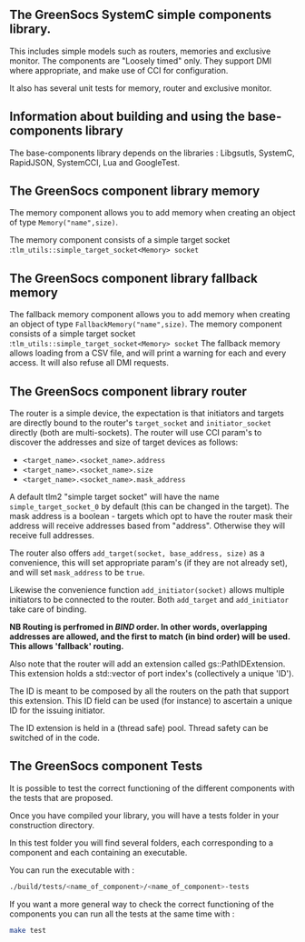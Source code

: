 
[//]: # (SECTION 0)
## The GreenSocs SystemC simple components library.

This includes simple models such as routers, memories and exclusive monitor. The components are "Loosely timed" only. They support DMI where appropriate, and make use of CCI for configuration.

It also has several unit tests for memory, router and exclusive monitor.

[//]: # (SECTION 10)
## Information about building and using the base-components library
The base-components library depends on the libraries : Libgsutls, SystemC, RapidJSON, SystemCCI, Lua and GoogleTest.

[//]: # (SECTION 50)
## The GreenSocs component library memory
The memory component allows you to add memory when creating an object of type `Memory("name",size)`.

The memory component consists of a simple target socket :`tlm_utils::simple_target_socket<Memory> socket`

## The GreenSocs component library fallback memory
The fallback memory component allows you to add memory when creating an object of type `FallbackMemory("name",size)`.
The memory component consists of a simple target socket :`tlm_utils::simple_target_socket<Memory> socket`
The fallback memory allows loading from a CSV file, and will print a warning for each and every access. It will also refuse all DMI requests.

## The GreenSocs component library router
The  router is a simple device, the expectation is that initiators and targets are directly bound to the router's `target_socket` and `initiator_socket` directly (both are multi-sockets).
The router will use CCI param's to discover the addresses and size of target devices as follows:
 * `<target_name>.<socket_name>.address`
 * `<target_name>.<socket_name>.size`
 * `<target_name>.<socket_name>.mask_address`

A default tlm2 "simple target socket" will have the name `simple_target_socket_0` by default (this can be changed in the target).
The mask address is a boolean - targets which opt to have the router mask their address will receive addresses based from "address". Otherwise they will receive full addresses.

The router also offers `add_target(socket, base_address, size)` as a convenience, this will set appropriate param's (if they are not already set), and will set `mask_address` to be `true`.

Likewise the convenience function `add_initiator(socket)` allows multiple initiators to be connected to the router. Both `add_target` and `add_initiator` take care of binding.

__NB Routing is perfromed in _BIND_ order. In other words, overlapping addresses are allowed, and the first to match (in bind order) will be used. This allows 'fallback' routing.__

Also note that the router will add an extension called gs::PathIDExtension. This extension holds a std::vector of port index's (collectively a unique 'ID'). 

The ID is meant to be composed by all the routers on the path that
support this extension. This ID field can be used (for instance) to ascertain a unique ID for the issuing initiator.

The ID extension is held in a (thread safe) pool. Thread safety can be switched of in the code.

[//]: # (SECTION 100)
## The GreenSocs component Tests

It is possible to test the correct functioning of the different components with the tests that are proposed.

Once you have compiled your library, you will have a tests folder in your construction directory.

In this test folder you will find several folders, each corresponding to a component and each containing an executable.

You can run the executable with : 
```bash
./build/tests/<name_of_component>/<name_of_component>-tests
```

If you want a more general way to check the correct functioning of the components you can run all the tests at the same time with :
```bash
make test
```
